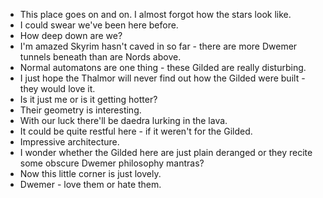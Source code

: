 - This place goes on and on. I almost forgot how the stars look like.
- I could swear we've been here before.
- How deep down are we?
- I'm amazed Skyrim hasn't caved in so far - there are more Dwemer tunnels beneath than are Nords above.
- Normal automatons are one thing - these Gilded are really disturbing.
- I just hope the Thalmor will never find out how the Gilded were built - they would love it.
- Is it just me or is it getting hotter?
- Their geometry is interesting.
- With our luck there'll be daedra lurking in the lava.
- It could be quite restful here - if it weren't for the Gilded.
- Impressive architecture.
- I wonder whether the Gilded here are just plain deranged or they recite some obscure Dwemer philosophy mantras?
- Now this little corner is just lovely.
- Dwemer - love them or hate them.
